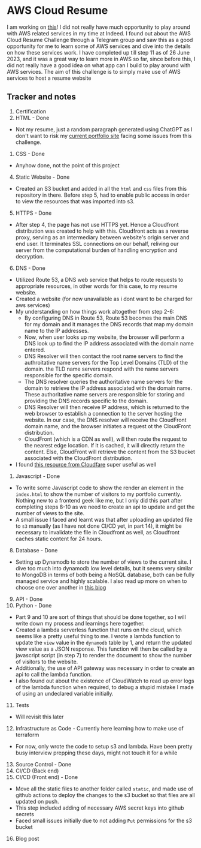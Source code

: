 # AWS Cloud Resume

I am working on [this](https://cloudresumechallenge.dev/docs/the-challenge/aws/)! I did not really have much opportunity to play around with AWS related services in my time at Indeed. I found out about the AWS Cloud Resume Challenge through a Telegram group and saw this as a good opportunity for me to learn some of AWS services and dive into the details on how these services work. I have completed up till step 11 as of 26 June 2023, and it was a great way to learn more in AWS so far, since before this, I did not really have a good idea on what app can I build to play around with AWS services. The aim of this challenge is to simply make use of AWS services to host a resume website

## Tracker and notes

1. Certification
2. HTML - Done

- Not my resume, just a random paragraph generated using ChatGPT as I don't want to risk my [current portfolio site](https://www.chunyang-portfolio.lol/) facing some issues from this challenge.

1. CSS - Done

- Anyhow done, not the point of this project

4. Static Website - Done

- Created an S3 bucket and added in all the `html` and `css` files from this repository in there. Before step 5, had to enable public access in order to view the resources that was imported into s3.

5. HTTPS - Done

- After step 4, the page has not use HTTPS yet. Hence a Cloudfront distribution was created to help with this. Cloudfront acts as a reverse proxy, serving as an intermediary between website's origin server and end user. It terminates SSL connections on our behalf, reliving our server from the computational burden of handling encryption and decryption.

6. DNS - Done

- Utilized Route 53, a DNS web service that helps to route requests to appropriate resources, in other words for this case, to my resume website.
- Created a website (for now unavailable as i dont want to be charged for aws services)
- My understanding on how things work altogether from step 2-6:
  - By configuring DNS in Route 53, Route 53 becomes the main DNS for my domain and it manages the DNS records that map my domain name to the IP addresses.
  - Now, when user looks up my website, the browser will perform a DNS look up to find the IP address associated with the domain name entered.
  - DNS Resolver will then contact the root name servers to find the authroitative name servers for the Top Level Domains (TLD) of the domain. the TLD name servers respond with the name servers responsible for the specific domain.
  - The DNS resolver queries the authoritative name servers for the domain to retrieve the IP address associated with the domain name. These authoritative name servers are responsible for storing and providing the DNS records specific to the domain.
  - DNS Resolver will then receive IP address, which is returned to the web browser to establish a connection to the server hosting the website. In our case, the DNS resolver will receive the CloudFront domain name, and the browser initiates a request ot the CloudFront distribution.
  - CloudFront (which is a CDN as well), will then route the request to the nearest edge location. If it is cached, it will directly return the content. Else, CloudFront will retrieve the content from the S3 bucket associated with the CloudFront distribution.
- I found [this resource from Cloudfare](https://www.cloudflare.com/en-gb/learning/dns/what-is-dns/) super useful as well

1. Javascript - Done

- To write some Javascript code to show the render an element in the `index.html` to show the number of visitors to my portfolio currently. Nothing new to a frontend geek like me, but I only did this part after completing steps 8-10 as we need to create an api to update and get the number of views to the site.
- A small issue I faced and learnt was that after uploading an updated file to `s3` manually (as I have not done CI/CD yet, in part 14), it might be necessary to invalidate the file in Cloudfront as well, as Cloudfront caches static content for 24 hours.

8. Database - Done

- Setting up Dynamodb to store the number of views to the current site. I dive too much into dynamodb low level details, but it seems very similar to MongoDB in terms of both being a NoSQL database, both can be fully managed service and highly scalable. I also read up more on when to choose one over another in [this blog](https://rockset.com/blog/mongodb-vs-dynamodb-head-to-head-which-should-you-choose/)

9.  API - Done
10. Python - Done

- Part 9 and 10 are sort of things that should be done together, so I will write down my process and learnings here together.
- Created a lambda serverless function that runs on the cloud, which seems like a pretty useful thing to me. I wrote a lambda function to update the `view` value in the `dynamodb` table by 1, and return the updated view value as a JSON response. This function will then be called by a javascript script (in step 7) to render the document to show the number of visitors to the website.
- Additionally, the use of API gateway was necessary in order to create an api to call the lambda function.
- I also found out about the existence of CloudWatch to read up error logs of the lambda function when required, to debug a stupid mistake I made of using an undeclared variable initially.

11. Tests

- Will revisit this later

12. Infrastructure as Code - Currently here learning how to make use of terraform

- For now, only wrote the code to setup s3 and lambda. Have been pretty busy interview prepping these days, might not touch it for a while

13. Source Control - Done
14. CI/CD (Back end)
15. CI/CD (Front end) - Done

- Move all the static files to another folder called `static`, and made use of github actions to deploy the changes to the s3 bucket so that files are all updated on push.
- This step included adding of necessary AWS secret keys into github secrets
- Faced small issues initially due to not adding `Put` permissions for the s3 bucket

16. Blog post
